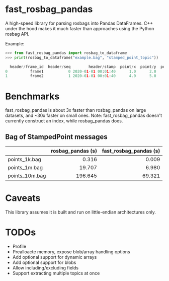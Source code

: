 # fast_rosbag_pandas

A high-speed library for parsing rosbags into Pandas DataFrames. C++ under the hood makes it much faster than approaches using the Python rosbag API.

Example:
```py
>>> from fast_rosbag_pandas import rosbag_to_dataframe
>>> print(rosbag_to_dataframe("example.bag", "stamped_point_topic"))

  header/frame_id  header/seq        header/stamp  point/x  point/y  point/z
0          frame1           0 2020-01-01 00:01:40      1.0      2.0      3.0
1          frame2           1 2020-01-01 00:01:40      4.0      5.0      6.0
```

# Benchmarks

fast_rosbag_pandas is about 3x faster than rosbag_pandas on large datasets, and ~30x faster on small ones.
Note: fast_rosbag_pandas doesn't currently construct an index, while rosbag_pandas does.

## Bag of StampedPoint messages
|                |   rosbag_pandas (s)   |fast_rosbag_pandas (s)|
|:---------------|----------------------:|---------------------:|
| points_1k.bag  |              0.316    |           0.009      |
| points_1m.bag  |             19.707    |           6.980      |
| points_10m.bag |            196.645    |          69.321      |


# Caveats
This library assumes it is built and run on little-endian architectures only.

# TODOs
* Profile
* Prealloacte memory, expose blob/array handling options
* Add optional support for dynamic arrays 
* Add optional support for blobs
* Allow including/excluding fields
* Support extracting multiple topics at once